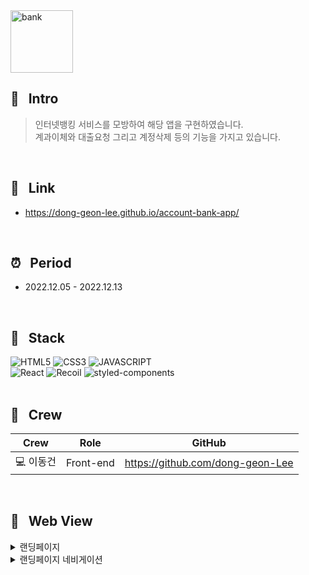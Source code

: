<img width="100" height="100" alt="bank" src="https://user-images.githubusercontent.com/69576865/207539786-4203251e-7665-4726-a441-05633f692ab1.png">

## :mag_right: &nbsp; Intro
> 인터넷뱅킹 서비스를 모방하여 해당 앱을 구현하였습니다. <br/>
계과이체와 대출요청 그리고 계정삭제 등의 기능을 가지고 있습니다.
<br/>

## :link: &nbsp; Link
- https://dong-geon-lee.github.io/account-bank-app/
<br/>  

## :alarm_clock: &nbsp; Period
 - 2022.12.05 - 2022.12.13
<br/>

## :seedling: &nbsp; Stack  
![HTML5](https://img.shields.io/badge/HTML5-E34F26?style=for-the-badge&logo=HTML5&logoColor=fff)
![CSS3](https://img.shields.io/badge/CSS3-1572B6?style=for-the-badge&logo=CSS3&logoColor=fff)
![JAVASCRIPT](https://img.shields.io/badge/JavaScript-343a40?style=for-the-badge&logo=JavaScript&logoColor=F7DF1E)  
![React](https://img.shields.io/badge/React-444444?style=for-the-badge&logo=React)
![Recoil](https://img.shields.io/badge/Recoil-00A4DC?style=for-the-badge&logo=Relay&logoColor=fff)
![styled-components](https://img.shields.io/badge/styled--Components-DB7093?style=for-the-badge&logo=styled-components&logoColor=fff)
<br/>
<br/>

## :bust_in_silhouette: &nbsp; Crew
Crew | Role | GitHub
----- | ----- | -----
💻 이동건 | Front-end | https://github.com/dong-geon-Lee
<br/>

## :eyes: &nbsp; Web View
<details>
<summary>랜딩페이지</summary>  
<div markdown="1">
</div>
<img width="600" alt=""
 src="https://user-images.githubusercontent.com/69576865/179656477-f1b9a286-2f71-4ff7-a694-7f4abeee15c7.gif">
</details>

<details>
<summary>랜딩페이지 네비게이션</summary>  
<div markdown="1">
</div>
<img width="600" alt=""
 src="https://user-images.githubusercontent.com/69576865/179657550-50f8098b-23a4-41d7-9246-d2cc325aefbb.gif">
</details>
